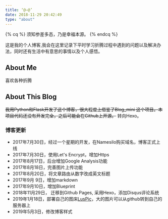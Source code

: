 ```yaml
---
title: ‘@—@’
date: 2018-11-29 20:42:49
type: "about"
---
```


{% cq %}
须知参差多态，乃是幸福本源。
{% endcq %}

这是我的个人博客,我会在这里记录下平时学习折腾过程中遇到的问题以及解决办法，同时还有生活中有意思的事情以及个人感悟。

## About Me

喜欢各种折腾

## About This Blog

~~我用Python和Flask开发了这个博客，很大程度上借鉴了Blog_mini 这个项目。本项目代码还没有开发完全，之后可能会在Github上开源。~~
转向Hexo。

### 博客更新

- 2017年7月30日，经过一个星期的开发，在Namesilo购买域名，博客正式上线
- 2017年7月30日，使用Let's Encrypt，增加Https
- 2017年8月17日，后台增加Google Analysis功能
- 2017年8月18日，完善图片上传功能
- 2017年8月20日，将文章路由从数字改成英文标题
- 2017年9月 9日，增加markdown
- 2017年9月10日，增加Blueprint
- 2018年11月29日， 迁移到Github Pages, 采用Hexo，添加Disqus评论系统
- 2019年1月18日，部署自己的图床[LusPic](https://github.com/luspock/LusPic)，大的图片可以从github转到自己的服务器上
- 2019年5月3日，修改博客样式
